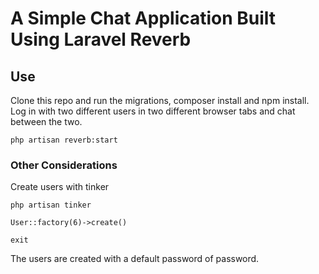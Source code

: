 # A Simple Chat Application Built Using Laravel Reverb

## Use
Clone this repo and run the migrations, composer install and npm install.  Log in with two different users in two different browser tabs and chat between the two.

```
php artisan reverb:start
```

### Other Considerations
Create users with tinker
```
php artisan tinker

User::factory(6)->create()

exit
```
The users are created with a default password of password.